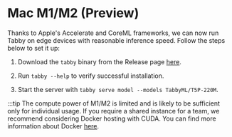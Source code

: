 # Mac M1/M2 (Preview)

Thanks to Apple's Accelerate and CoreML frameworks, we can now run Tabby on edge devices with reasonable inference speed. Follow the steps below to set it up:

1. Download the `tabby` binary from the Release page [here](https://github.com/TabbyML/tabby/releases/tag/latest).

2. Run `tabby --help` to verify successful installation.

3. Start the server with `tabby serve model --models TabbyML/T5P-220M`.


:::tip
The compute power of M1/M2 is limited and is likely to be sufficient only for individual usage. If you require a shared instance for a team, we recommend considering Docker hosting with CUDA. You can find more information about Docker [here](./docker).

